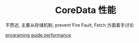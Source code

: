 # <center>CoreData 性能</center>

不赘述, 主要从存储机制, prevent Fire Fault, Fetch 方面着手讨论

[programing guide performance](https://developer.apple.com/library/archive/documentation/Cocoa/Conceptual/CoreData/Performance.html#//apple_ref/doc/uid/TP40001075-CH25-SW1)

